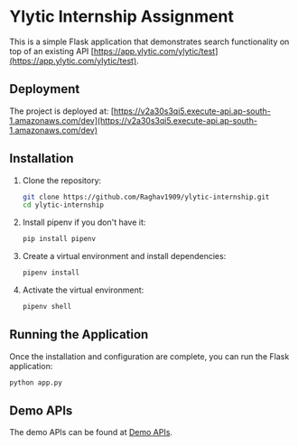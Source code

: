 # Ylytic Internship Assignment

This is a simple Flask application that demonstrates search functionality on top of an existing API [https://app.ylytic.com/ylytic/test](https://app.ylytic.com/ylytic/test).

## Deployment

The project is deployed at: [https://v2a30s3qi5.execute-api.ap-south-1.amazonaws.com/dev](https://v2a30s3qi5.execute-api.ap-south-1.amazonaws.com/dev)

## Installation

1. Clone the repository:

    ```bash
    git clone https://github.com/Raghav1909/ylytic-internship.git
    cd ylytic-internship
    ```

2. Install pipenv if you don't have it:

    ```bash
    pip install pipenv
    ```

3. Create a virtual environment and install dependencies:

    ```bash
    pipenv install
    ```

4. Activate the virtual environment:

    ```bash
    pipenv shell
    ```

## Running the Application

Once the installation and configuration are complete, you can run the Flask application:

```bash
python app.py
```

## Demo APIs

The demo APIs can be found at [Demo APIs](demo_API.md).
